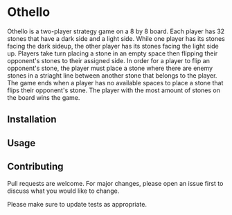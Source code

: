 # Othello

Othello is a two-player strategy game on a 8 by 8 board. Each player has 32 stones that have a dark side and a light side. While one player has its stones facing the dark sideup, the other player has its stones facing the light side up. Players take turn placing a stone in an empty space then flipping their opponent's stones to their assigned side. In order for a player to flip an opponent's stone, the player must place a stone where there are enemy stones in a striaght line between another stone that belongs to the player. The game ends when a player has no available spaces to place a stone that flips their opponent's stone. The player with the most amount of stones on the board wins the game.

## Installation



## Usage



## Contributing
Pull requests are welcome. For major changes, please open an issue first to discuss what you would like to change.

Please make sure to update tests as appropriate.
